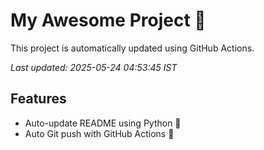# My Awesome Project 🚀

This project is automatically updated using GitHub Actions.

_Last updated: 2025-05-24 04:53:45 IST_

## Features
- Auto-update README using Python 🐍
- Auto Git push with GitHub Actions 🤖

